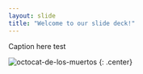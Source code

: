 ```yaml
---
layout: slide
title: "Welcome to our slide deck!"
---
```


Caption here test

![octocat-de-los-muertos](https://octodex.github.com/images/octocat-de-los-muertos.jpg)
{: .center}
